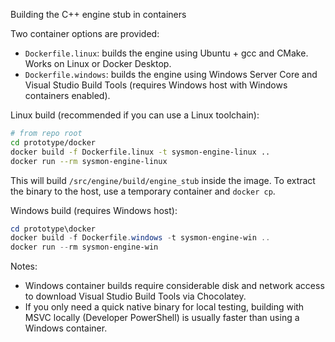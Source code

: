 Building the C++ engine stub in containers

Two container options are provided:

- `Dockerfile.linux`: builds the engine using Ubuntu + gcc and CMake. Works on Linux or Docker Desktop.
- `Dockerfile.windows`: builds the engine using Windows Server Core and Visual Studio Build Tools (requires Windows host with Windows containers enabled).

Linux build (recommended if you can use a Linux toolchain):

```bash
# from repo root
cd prototype/docker
docker build -f Dockerfile.linux -t sysmon-engine-linux ..
docker run --rm sysmon-engine-linux
```

This will build `/src/engine/build/engine_stub` inside the image. To extract the binary to the host, use a temporary container and `docker cp`.

Windows build (requires Windows host):

```powershell
cd prototype\docker
docker build -f Dockerfile.windows -t sysmon-engine-win ..
docker run --rm sysmon-engine-win
```

Notes:
- Windows container builds require considerable disk and network access to download Visual Studio Build Tools via Chocolatey.
- If you only need a quick native binary for local testing, building with MSVC locally (Developer PowerShell) is usually faster than using a Windows container.
